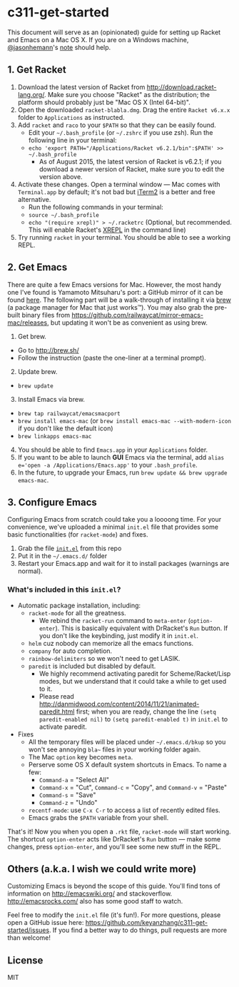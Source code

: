 # c311-get-started

This document will serve as an (opinionated) guide for setting up Racket and Emacs on a Mac OS X. If you are on a Windows machine, [@jasonhemann](https://github.com/jasonhemann)'s [note](https://cgi.soic.indiana.edu/~c311/lib/exe/fetch.php?media=windows.pdf) should help.

## 1. Get Racket
1. Download the latest version of Racket from http://download.racket-lang.org/. Make sure you choose "Racket" as the distribution; the platform should probably just be "Mac OS X (Intel 64-bit)".
2. Open the downloaded `racket-blabla.dmg`. Drag the entire `Racket v6.x.x` folder to `Applications` as instructed.
3. Add `racket` and `raco` to your `$PATH` so that they can be easily found.
   - Edit your `~/.bash_profile` (or `~/.zshrc` if you use zsh). Run the following line in your terminal:
   - `echo 'export PATH="/Applications/Racket v6.2.1/bin":$PATH' >> ~/.bash_profile`
     - As of August 2015, the latest version of Racket is v6.2.1; if you download a newer version of Racket, make sure you to edit the version above.
4. Activate these changes. Open a terminal window — Mac comes with `Terminal.app` by default; it's not bad but [iTerm2](https://www.iterm2.com/) is a better and free alternative.
   - Run the following commands in your terminal:
   - `source ~/.bash_profile`
   - `echo "(require xrepl)" > ~/.racketrc` (Optional, but recommended. This will enable Racket's [XREPL](http://pkg-build.racket-lang.org/doc/xrepl/index.html) in the command line)
5. Try running `racket` in your terminal. You should be able to see a working REPL.

## 2. Get Emacs
There are quite a few Emacs versions for Mac. However, the most handy one I've found is Yamamoto Mitsuharu's port: a GitHub mirror of it can be found [here](https://github.com/railwaycat/mirror-emacs-mac). The following part will be a walk-through of installing it via [brew](http://brew.sh/) (a package manager for Mac that just works™). You may also grab the pre-built binary files from https://github.com/railwaycat/mirror-emacs-mac/releases, but updating it won't be as convenient as using brew.

1. Get brew.
  - Go to http://brew.sh/
  - Follow the instruction (paste the one-liner at a terminal prompt).
2. Update brew.
  - `brew update`
3. Install Emacs via brew.
  - `brew tap railwaycat/emacsmacport`
  - `brew install emacs-mac` (or `brew install emacs-mac --with-modern-icon` if you don't like the default icon)
  - `brew linkapps emacs-mac`
4. You should be able to find `Emacs.app` in your `Applications` folder.
5. If you want to be able to launch **GUI** Emacs via the terminal, add `alias e='open -a /Applications/Emacs.app'` to your `.bash_profile`.
5. In the future, to upgrade your Emacs, run `brew update && brew upgrade emacs-mac`.

## 3. Configure Emacs
Configuring Emacs from scratch could take you a loooong time. For your convenience, we've uploaded a minimal `init.el` file that provides some basic functionalities (for `racket-mode`) and fixes.

1. Grab the file [`init.el`](./init.el) from this repo
2. Put it in the `~/.emacs.d/` folder
3. Restart your Emacs.app and wait for it to install packages (warnings are normal).

### What's included in this `init.el`?
- Automatic package installation, including:
  - `racket-mode` for all the greatness.
    - We rebind the `racket-run` command to `meta-enter` (`option-enter`). This is basically equivalent with DrRacket's `Run` button. If you don't like the keybinding, just modify it in `init.el`.
  - `helm` cuz nobody can memorize all the emacs functions.
  - `company` for auto completion.
  - `rainbow-delimiters` so we won't need to get LASIK.
  - `paredit` is included but disabled by default.
    - We highly recommend activating paredit for Scheme/Racket/Lisp modes, but we understand that it could take a while to get used to it.
    - Please read http://danmidwood.com/content/2014/11/21/animated-paredit.html first; when you are ready, change the line `(setq paredit-enabled nil)` to `(setq paredit-enabled t)` in `init.el` to activate paredit.
- Fixes
  - All the temporary files will be placed under `~/.emacs.d/bkup` so you won't see annoying `bla~` files in your working folder again.
  - The Mac `option` key becomes `meta`.
  - Perserve some OS X default system shortcuts in Emacs. To name a few:
    - `Command-a` = "Select All"
    - `Command-x` = "Cut", `Command-c` = "Copy", and `Command-v` = "Paste"
    - `Command-s` = "Save"
    - `Command-z` = "Undo"
  - `recentf-mode`: use `C-x C-r` to access a list of recently edited files.
  - Emacs grabs the `$PATH` variable from your shell.

That's it! Now you when you open a `.rkt` file, `racket-mode` will start working. The shortcut `option-enter` acts like DrRacket's `Run` button — make some changes, press `option-enter`, and you'll see some new stuff in the REPL.

## Others (a.k.a. I wish we could write more)
Customizing Emacs is beyond the scope of this guide. You'll find tons of information on http://emacswiki.org/ and stackoverflow. http://emacsrocks.com/ also has some good staff to watch.

Feel free to modify the `init.el` file (it's fun!). For more questions, please open a GitHub issue here: https://github.com/keyanzhang/c311-get-started/issues. If you find a better way to do things, pull requests are more than welcome!

## License
MIT
